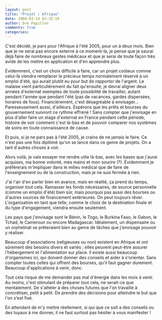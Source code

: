 ```yaml
---
layout: post
title: "Projet : Afrique"
date: 2004-03-14 01:25:19
author: Dre Papillon
comments: true
categories: 
---
```



C'est décidé, je pars pour l'Afrique à l'été 2005, pour un à deux mois.  Bien que je ne serai pas encore externe à ce moment-là, je pense que je saurai déjà faire de nombreux gestes médicaux et que je serai de toute façon très avide de les mettre en application et d'en apprendre plus.

Évidemment, c'est un choix difficile à faire, car un projet coûteux comme celui-là viendra remplacer le précieux temps normalement réservé à un emploi d'été, qui aurait plutôt eu pour but de *rapporter* de l'argent.  Le malaise vient particulièrement du fait qu'ensuite, je devrai aligner deux années d'externat exemptes de toute possibilité de travailler, autant pendant l'année que pendant l'été (pas de vacances, gardes dispersées, horaires de fous).  Financièrement, c'est désagréable à envisager...  Paresseusement aussi, d'ailleurs.  Espérons que les prêts et bourses du gouvernement suivront ce rythme effrené !  Sans compter que j'envisage en plus d'aller faire un stage d'externat en France pendant cette période, histoire de voir comment c'est là-bas et de pouvoir comparer nos systèmes de soins en toute connaissance de cause.

Et puis, si je ne pars pas à l'été 2005, je crains de ne jamais le faire.  Ce n'est pas une fois diplômé qu'on se lance dans ce genre de projets.  On a tant d'autres choses à voir.

Alors voilà, je vais essayer me rendre utile là-bas, avec les bases que j'aurai acquises, ma bonne volonté, mes mains et mon sourire (?).  Évidemment je préférerais m'impliquer dans le milieu médical que de faire de l'enseignement ou de la construction, mais je ne suis fermée à rien.

J'ai l'air d'en parler bien en avance, mais en réalité, ça prend du temps, organiser tout cela.  Ramasser les fonds nécessaires, de source personnelle (comme un emploi d'été) bien sûr, mais pourquoi pas aussi des bourses ou d'autres sources de financement extérieures.  On peut toujours rêver.  L'organisation en tant que telle, comme le choix de la destination finale et du type d'engagement, viendra ensuite seulement.

Les pays que j'envisage sont le Bénin, le Togo, le Burkina Faso, le Gabon, le Tchad, le Cameroun ou encore Madagascar.  Idéalement, un dispensaire ou un orphelinat se prêteraient bien au genre de tâches que j'envisage pouvoir y réaliser.

Beaucoup d'associations (religieuses ou non) existent en Afrique et ont sûrement des besoins divers et variés ; elles peuvent peut-être assurer l'hébergement et l'alimentation sur place.  Il existe aussi beaucoup d'organismes ici, qui doivent donner des conseils et aider à s'orienter.  Sans compter toutes celles qui offrent des bourses, qu'il faut gagner durement.  Beaucoup d'applications à venir, donc.

Tout cela risque de me demander pas mal d'énergie dans les mois à venir.  Au moins, c'est stimulant de préparer tout cela, ne serait-ce que mentalement.  De s'atteler à des choses futures que l'on travaille à concrétiser, petit à petit.  De prendre des décisions pour atteindre le but que l'on s'est fixé.

En attendant de m'y mettre réellement, si qui que ce soit a des conseils ou des tuyaux à me donner, il ne faut surtout pas hésiter à vous manifester !